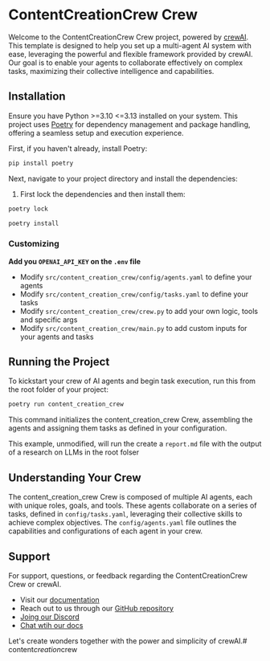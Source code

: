 # ContentCreationCrew Crew

Welcome to the ContentCreationCrew Crew project, powered by [crewAI](https://crewai.com). This template is designed to help you set up a multi-agent AI system with ease, leveraging the powerful and flexible framework provided by crewAI. Our goal is to enable your agents to collaborate effectively on complex tasks, maximizing their collective intelligence and capabilities.

## Installation

Ensure you have Python >=3.10 <=3.13 installed on your system. This project uses [Poetry](https://python-poetry.org/) for dependency management and package handling, offering a seamless setup and execution experience.

First, if you haven't already, install Poetry:

```bash
pip install poetry
```

Next, navigate to your project directory and install the dependencies:

1. First lock the dependencies and then install them:
```bash
poetry lock
```
```bash
poetry install
```
### Customizing

**Add you `OPENAI_API_KEY` on the `.env` file**

- Modify `src/content_creation_crew/config/agents.yaml` to define your agents
- Modify `src/content_creation_crew/config/tasks.yaml` to define your tasks
- Modify `src/content_creation_crew/crew.py` to add your own logic, tools and specific args
- Modify `src/content_creation_crew/main.py` to add custom inputs for your agents and tasks

## Running the Project

To kickstart your crew of AI agents and begin task execution, run this from the root folder of your project:

```bash
poetry run content_creation_crew
```

This command initializes the content_creation_crew Crew, assembling the agents and assigning them tasks as defined in your configuration.

This example, unmodified, will run the create a `report.md` file with the output of a research on LLMs in the root folser

## Understanding Your Crew

The content_creation_crew Crew is composed of multiple AI agents, each with unique roles, goals, and tools. These agents collaborate on a series of tasks, defined in `config/tasks.yaml`, leveraging their collective skills to achieve complex objectives. The `config/agents.yaml` file outlines the capabilities and configurations of each agent in your crew.

## Support

For support, questions, or feedback regarding the ContentCreationCrew Crew or crewAI.
- Visit our [documentation](https://docs.crewai.com)
- Reach out to us through our [GitHub repository](https://github.com/joaomdmoura/crewai)
- [Joing our Discord](https://discord.com/invite/X4JWnZnxPb)
- [Chat wtih our docs](https://chatg.pt/DWjSBZn)

Let's create wonders together with the power and simplicity of crewAI.#   c o n t e n t _ c r e a t i o n _ c r e w 
 
 
